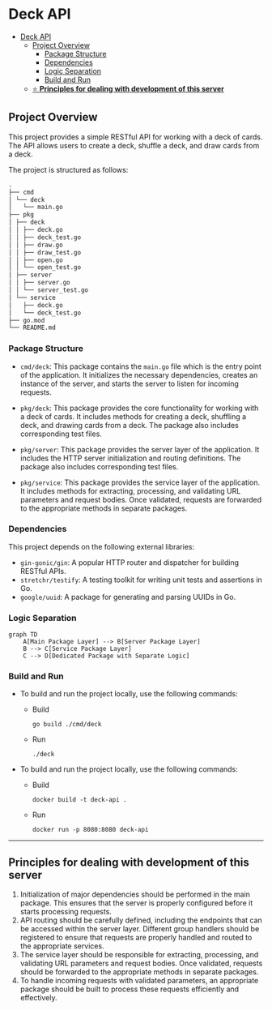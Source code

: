# Deck API

- [Deck API](#deck-api)
  - [Project Overview](#project-overview)
    - [Package Structure](#package-structure)
    - [Dependencies](#dependencies)
    - [Logic Separation](#logic-separation)
    - [Build and Run](#build-and-run)
  - [⭐ **Principles for dealing with development of this server**](#principles-for-dealing-with-development-of-this-server)

## Project Overview

This project provides a simple RESTful API for working with a deck of cards. The API allows users to create a deck, shuffle a deck, and draw cards from a deck.

The project is structured as follows:

```md
.
├── cmd
│ └── deck
│   └── main.go
├── pkg
│ ├── deck
│ │ ├── deck.go
│ │ ├── deck_test.go
│ │ ├── draw.go
│ │ ├── draw_test.go
│ │ ├── open.go
│ │ └── open_test.go
│ ├── server
│ │ ├── server.go
│ │ └── server_test.go
│ └── service
│   ├── deck.go
│   └── deck_test.go
├── go.mod
└── README.md
```

### Package Structure

- `cmd/deck`: This package contains the `main.go` file which is the entry point of the application. It initializes the necessary dependencies, creates an instance of the server, and starts the server to listen for incoming requests.

- `pkg/deck`: This package provides the core functionality for working with a deck of cards. It includes methods for creating a deck, shuffling a deck, and drawing cards from a deck. The package also includes corresponding test files.

- `pkg/server`: This package provides the server layer of the application. It includes the HTTP server initialization and routing definitions. The package also includes corresponding test files.

- `pkg/service`: This package provides the service layer of the application. It includes methods for extracting, processing, and validating URL parameters and request bodies. Once validated, requests are forwarded to the appropriate methods in separate packages.

### Dependencies

This project depends on the following external libraries:

- `gin-gonic/gin`: A popular HTTP router and dispatcher for building RESTful APIs.
- `stretchr/testify`: A testing toolkit for writing unit tests and assertions in Go.
- `google/uuid`: A package for generating and parsing UUIDs in Go.

### Logic Separation

```mermaid
graph TD
    A[Main Package Layer] --> B[Server Package Layer]
    B --> C[Service Package Layer]
    C --> D[Dedicated Package with Separate Logic]
```

### Build and Run

- To build and run the project locally, use the following commands:

  - Build
    ```terminal
    go build ./cmd/deck
    ```
  - Run
    ```terminal
    ./deck
    ```

- To build and run the project locally, use the following commands:
  - Build
    ```terminal
    docker build -t deck-api .
    ```
  - Run
    ```terminal
    docker run -p 8080:8080 deck-api
    ```

---

## Principles for dealing with development of this server

1. Initialization of major dependencies should be performed in the main package. This ensures that the server is properly configured before it starts processing requests.
2. API routing should be carefully defined, including the endpoints that can be accessed within the server layer. Different group handlers should be registered to ensure that requests are properly handled and routed to the appropriate services.
3. The service layer should be responsible for extracting, processing, and validating URL parameters and request bodies. Once validated, requests should be forwarded to the appropriate methods in separate packages.
4. To handle incoming requests with validated parameters, an appropriate package should be built to process these requests efficiently and effectively.

